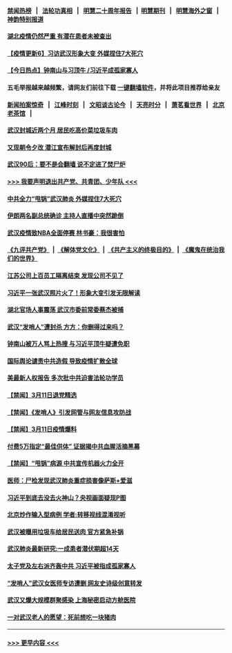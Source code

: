 #### [禁闻热榜](热点新闻.md?=0)  &nbsp;&nbsp;|&nbsp;&nbsp; [法轮功真相](https://github.com/gfw-breaker/truth/blob/master/README.md?=0) &nbsp;&nbsp;|&nbsp;&nbsp; [明慧二十周年报告](https://github.com/gfw-breaker/mh-reports/blob/master/README.md?=0) &nbsp;&nbsp;|&nbsp;&nbsp;[明慧期刊](https://github.com/gfw-breaker/mh-qikan) &nbsp;&nbsp;|&nbsp;&nbsp; [明慧海外之窗](https://github.com/gfw-breaker/mh-news/blob/master/README.md?=0) &nbsp;&nbsp;|&nbsp;&nbsp; [神韵特别报道](https://github.com/gfw-breaker/mh-news/blob/master/shenyun.md?=0)
#### [湖北疫情仍然严重 有潜在患者未被查出](../pages/prog204/a102797985.md?t=03122031) 
#### [【疫情更新6】习访武汉形象大变 外媒捏住7大死穴](../pages/prog204/a102795918.md?t=03122031) 
#### [【今日热点】钟南山与习顶牛 /习近平成孤家寡人](../pages/prog204/a102797923.md?t=03122031) 
#### 五毛举报越来越频繁，请网友们前往下载 [一键翻墙软件](https://github.com/gfw-breaker/ssr-accounts)，并将此项目推荐给亲友
#### [新闻拍案惊奇](https://github.com/gfw-breaker/banned-news/blob/master/pages/link4.md) &nbsp;&nbsp;|&nbsp;&nbsp; [江峰时刻](https://github.com/gfw-breaker/banned-news/blob/master/pages/link4.md) &nbsp;&nbsp;|&nbsp;&nbsp; [文昭谈古论今](https://github.com/gfw-breaker/banned-news/blob/master/pages/link4.md) &nbsp;&nbsp;|&nbsp;&nbsp; [天亮时分](https://github.com/gfw-breaker/banned-news/blob/master/pages/link4.md) &nbsp;&nbsp;|&nbsp;&nbsp; [萧茗看世界](https://github.com/gfw-breaker/banned-news/blob/master/pages/link4.md) &nbsp;&nbsp;|&nbsp;&nbsp; [北京老茶馆](https://github.com/gfw-breaker/banned-news/blob/master/pages/link4.md) &nbsp;&nbsp;|&nbsp;&nbsp; 
#### [武汉封城近两个月 居民吃高价菜垃圾车肉](../pages/prog204/a102797952.md?t=03122031) 
#### [又现朝令夕改 潜江宣布解封后再度封城](../pages/prog204/a102797947.md?t=03122031) 
#### [武汉90后：要不是会翻墙 说不定进了焚尸炉](../pages/prog204/a102797912.md?t=03122031) 
#### [>>> 我要声明退出共产党、共青团、少年队 <<<](https://github.com/begood0513/goodnews/blob/master/quit/letter.md) 
#### [中共全力“甩锅”武汉肺炎 外媒捏住7大死穴](../pages/prog204/a102797903.md?t=03122031) 
#### [伊朗两名副总统确诊 主持人直播中突然跪倒](../pages/prog204/a102797898.md?t=03122031) 
#### [武汉疫情致NBA全面停赛 林书豪：我很害怕](../pages/prog204/a102797849.md?t=03122031) 
#### [《九评共产党》](https://github.com/begood0513/9ping.md/blob/master/README.md) &nbsp;|&nbsp; [《解体党文化》](../../../../jtdwh.md/blob/master/README.md)  &nbsp;|&nbsp; [《共产主义的终极目的》](../../../../gczydzjmd.md/blob/master/README.md) &nbsp;|&nbsp; [《魔鬼在统治我们的世界》](../../../../mgztzwmdsj.md/blob/master/README.md) 
#### [江苏公司上百员工隔离结束 发现公司不见了](../pages/prog204/a102797787.md?t=03122031) 
#### [习近平一张武汉照片火了！形象大变引发无限解读](../pages/prog204/a102797754.md?t=03122031) 
#### [湖北官场人事震荡 武汉市委前常委蔡杰被捕](../pages/prog204/a102797759.md?t=03122031) 
#### [武汉“发哨人”遭封杀 方方：你删得过来吗？](../pages/prog204/a102797721.md?t=03122031) 
#### [钟南山被万人骂上热搜 与习近平顶牛疑遭免职](../pages/prog204/a102797702.md?t=03122031) 
#### [国际舆论谴责中共造假 导致疫情扩散全球](../pages/prog204/a102797692.md?t=03122031) 
#### [美最新人权报告 多次批中共迫害法轮功学员](../pages/prog204/a102797659.md?t=03122031) 
#### [【禁闻】3月11日退党精选](../pages/prog204/a102797646.md?t=03122031) 
#### [【禁闻】《发哨人》引发网管与网友信息攻防战](../pages/prog204/a102797629.md?t=03122031) 
#### [【禁闻】3月11日疫情爆料](../pages/prog204/a102797558.md?t=03122031) 
#### [付费5万指定“最佳供体” 证据揭中共血腥活摘黑幕](../pages/prog204/a102797545.md?t=03122031) 
#### [【禁闻】“甩锅”病源 中共宣传机器火力全开](../pages/prog204/a102797538.md?t=03122031) 
#### [医师：尸检发现武汉肺炎重症损害像萨斯+爱滋](../pages/prog204/a102797532.md?t=03122031) 
#### [习近平到底去没去火神山？央视画面疑现P图](../pages/prog204/a102797518.md?t=03122031) 
#### [北京炒作输入型病例 学者:转移视线混淆视听](../pages/prog204/a102797467.md?t=03122031) 
#### [武汉被曝用垃圾车给居民送肉 官方紧急补锅](../pages/prog204/a102797380.md?t=03122031) 
#### [武汉肺炎最新研究:一成患者潜伏期超14天](../pages/prog204/a102797430.md?t=03122031) 
#### [太子党及左右派齐轰中共 习近平被指成孤家寡人](../pages/prog204/a102797317.md?t=03122031) 
#### [“发哨人”武汉女医师专访遭删 网友史诗级创意转发](../pages/prog204/a102797322.md?t=03122031) 
#### [武汉又爆大规模群聚感染 上海秘密启动方舱医院](../pages/prog204/a102797238.md?t=03122031) 
#### [一对武汉老人的愿望：死前想吃一块猪肉](../pages/prog204/a102797167.md?t=03122031) 

----
#### [ >>> 更早内容 <<< ](../indexes/prog204-earlier.md)
